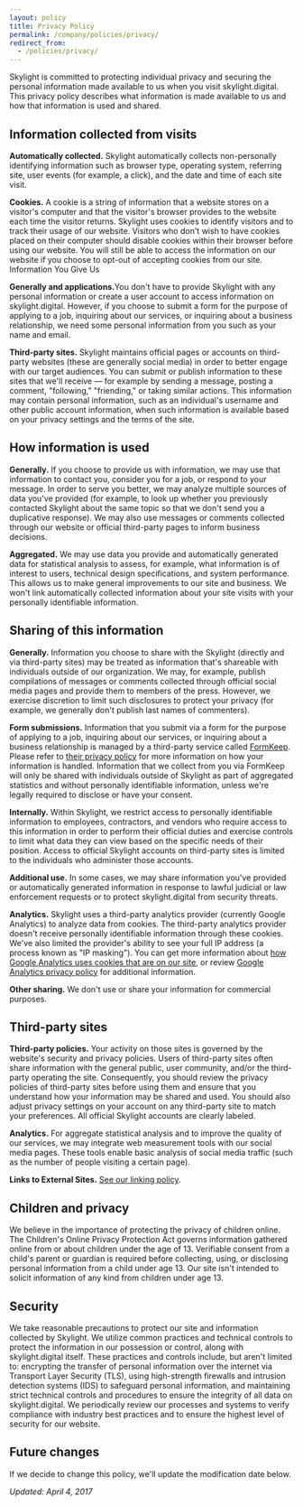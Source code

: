 ```yaml
---
layout: policy
title: Privacy Policy
permalink: /company/policies/privacy/
redirect_from:
  - /policies/privacy/
---
```


Skylight is committed to protecting individual privacy and securing the personal information made available to us when you visit skylight.digital. This privacy policy describes what information is made available to us and how that information is used and shared.

## Information collected from visits

<strong>Automatically collected.</strong> Skylight automatically collects non-personally identifying information such as browser type, operating system, referring site, user events (for example, a click), and the date and time of each site visit.

<strong>Cookies.</strong> A cookie is a string of information that a website stores on a visitor's computer and that the visitor's browser provides to the website each time the visitor returns. Skylight uses cookies to identify visitors and to track their usage of our website. Visitors who don't wish to have cookies placed on their computer should disable cookies within their browser before using our website. You will still be able to access the information on our website if you choose to opt-out of accepting cookies from our site.
Information You Give Us

<strong>Generally and applications.</strong>You don't have to provide Skylight with any personal information or create a user account to access information on skylight.digital. However, if you choose to submit a form for the purpose of applying to a job, inquiring about our services, or inquiring about a business relationship, we need some personal information from you such as your name and email.

<strong>Third-party sites.</strong> Skylight maintains official pages or accounts on third-party websites (these are generally social media) in order to better engage with our target audiences. You can submit or publish information to these sites that we'll receive — for example by sending a message, posting a comment, "following," "friending," or taking similar actions. This information may contain personal information, such as an individual's username and other public account information, when such information is available based on your privacy settings and the terms of the site.

## How information is used

<strong>Generally.</strong> If you choose to provide us with information, we may use that information to contact you, consider you for a job, or respond to your message. In order to serve you better, we may analyze multiple sources of data you've provided (for example, to look up whether you previously contacted Skylight about the same topic so that we don't send you a duplicative response). We may also use messages or comments collected through our website or official third-party pages to inform business decisions.

<strong>Aggregated.</strong> We may use data you provide and automatically generated data for statistical analysis to assess, for example, what information is of interest to users, technical design specifications, and system performance. This allows us to make general improvements to our site and business. We won't link automatically collected information about your site visits with your personally identifiable information.

## Sharing of this information

<strong>Generally.</strong> Information you choose to share with the Skylight (directly and via third-party sites) may be treated as information that's shareable with individuals outside of our organization. We may, for example, publish compilations of messages or comments collected through official social media pages and provide them to members of the press. However, we exercise discretion to limit such disclosures to protect your privacy (for example, we generally don't publish last names of commenters).

<strong>Form submissions.</strong> Information that you submit via a form for the purpose of applying to a job, inquiring about our services, or inquiring about a business relationship is managed by a third-party service called [FormKeep](https://formkeep.com/). Please refer to [their privacy policy](https://formkeep.com/privacy) for more information on how your information is handled. Information that we collect from you via FormKeep will only be shared with individuals outside of Skylight as part of aggregated statistics and without personally identifiable information, unless we're legally required to disclose or have your consent.

<strong>Internally.</strong> Within Skylight, we restrict access to personally identifiable information to employees, contractors, and vendors who require access to this information in order to perform their official duties and exercise controls to limit what data they can view based on the specific needs of their position. Access to official Skylight accounts on third-party sites is limited to the individuals who administer those accounts.

<strong>Additional use.</strong> In some cases, we may share information you've provided or automatically generated information in response to lawful judicial or law enforcement requests or to protect skylight.digital from security threats.

<strong>Analytics.</strong> Skylight uses a third-party analytics provider (currently Google Analytics) to analyze data from cookies. The third-party analytics provider doesn't receive personally identifiable information through these cookies. We've also limited the provider's ability to see your full IP address (a process known as "IP masking"). You can get more information about [how Google Analytics uses cookies that are on our site](https://www.google.com/policies/privacy/partners/), or review [Google Analytics privacy policy](https://www.google.com/intl/en/policies/privacy/) for additional information.

<strong>Other sharing.</strong> We don't use or share your information for commercial purposes.

## Third-party sites

<strong>Third-party policies.</strong> Your activity on those sites is governed by the website's security and privacy policies. Users of third-party sites often share information with the general public, user community, and/or the third-party operating the site. Consequently, you should review the privacy policies of third-party sites before using them and ensure that you understand how your information may be shared and used. You should also adjust privacy settings on your account on any third-party site to match your preferences. All official Skylight accounts are clearly labeled.

<strong>Analytics.</strong> For aggregate statistical analysis and to improve the quality of our services, we may integrate web measurement tools with our social media pages. These tools enable basic analysis of social media traffic (such as the number of people visiting a certain page).

<strong>Links to External Sites.</strong> <a href="/policies/linking/">See our linking policy</a>.

## Children and privacy

We believe in the importance of protecting the privacy of children online. The Children's Online Privacy Protection Act governs information gathered online from or about children under the age of 13. Verifiable consent from a child's parent or guardian is required before collecting, using, or disclosing personal information from a child under age 13. Our site isn't intended to solicit information of any kind from children under age 13.

## Security

We take reasonable precautions to protect our site and information collected by Skylight. We utilize common practices and technical controls to protect the information in our possession or control, along with skylight.digital itself. These practices and controls include, but aren't limited to: encrypting the transfer of personal information over the internet via Transport Layer Security (TLS), using high-strength firewalls and intrusion detection systems (IDS) to safeguard personal information, and maintaining strict technical controls and procedures to ensure the integrity of all data on skylight.digital. We periodically review our processes and systems to verify compliance with industry best practices and to ensure the highest level of security for our website.

## Future changes

If we decide to change this policy, we'll update the modification date below.

<em>Updated: April 4, 2017</em>
